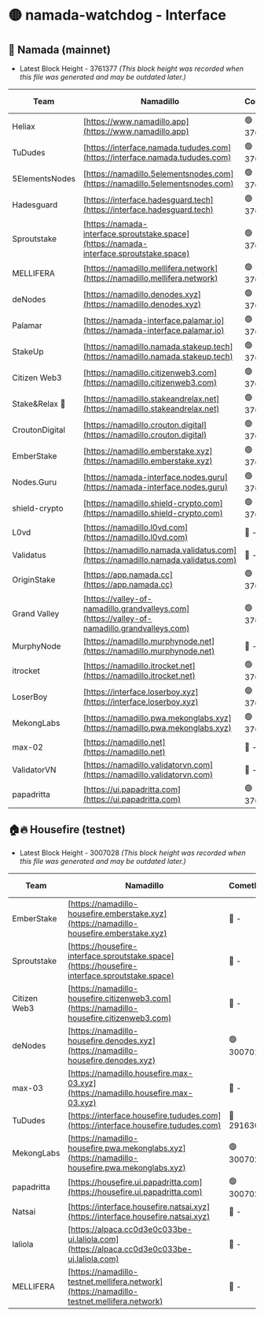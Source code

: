 # 🟡 namada-watchdog - Interface

## 🚀 Namada (mainnet)
- Latest Block Height - 3761377 *(This block height was recorded when this file was generated and may be outdated later.)*

| Team | Namadillo | CometBFT | Indexer | MASP Indexer |
|-|-|-|-|-|
| Heliax | [https://www.namadillo.app](https://www.namadillo.app) | 🟢 3761351 | 🟢 3761351 | 🟢 3761351 |
| TuDudes | [https://interface.namada.tududes.com](https://interface.namada.tududes.com) | 🟢 3761352 | 🟢 3761351 | 🟢 3761352 |
| 5ElementsNodes | [https://namadillo.5elementsnodes.com](https://namadillo.5elementsnodes.com) | 🟢 3761352 | 🟢 3761352 | 🟢 3761352 |
| Hadesguard | [https://interface.hadesguard.tech](https://interface.hadesguard.tech) | 🟢 3761353 | 🟢 3761353 | 🟢 3761352 |
| Sproutstake | [https://namada-interface.sproutstake.space](https://namada-interface.sproutstake.space) | 🟢 3761353 | 🔴 - | 🔴 - |
| MELLIFERA | [https://namadillo.mellifera.network](https://namadillo.mellifera.network) | 🟢 3761356 | 🟢 3761356 | 🟢 3761357 |
| deNodes | [https://namadillo.denodes.xyz](https://namadillo.denodes.xyz) | 🟢 3761357 | 🟢 3761357 | 🟢 3761357 |
| Palamar | [https://namada-interface.palamar.io](https://namada-interface.palamar.io) | 🟢 3761358 | 🟢 3761358 | 🟢 3761358 |
| StakeUp | [https://namadillo.namada.stakeup.tech](https://namadillo.namada.stakeup.tech) | 🟢 3761359 | 🟢 3761359 | 🟢 3761359 |
| Citizen Web3 | [https://namadillo.citizenweb3.com](https://namadillo.citizenweb3.com) | 🟢 3761360 | 🟢 3761359 | 🟢 3761359 |
| Stake&Relax 🦥 | [https://namadillo.stakeandrelax.net](https://namadillo.stakeandrelax.net) | 🟢 3761360 | 🟢 3761360 | 🟢 3761361 |
| CroutonDigital | [https://namadillo.crouton.digital](https://namadillo.crouton.digital) | 🟢 3761361 | 🟢 3761361 | 🟢 3761361 |
| EmberStake | [https://namadillo.emberstake.xyz](https://namadillo.emberstake.xyz) | 🟢 3761362 | 🟢 3761362 | 🟢 3761362 |
| Nodes.Guru | [https://namada-interface.nodes.guru](https://namada-interface.nodes.guru) | 🟢 3761362 | 🟢 3761362 | 🟢 3761363 |
| shield-crypto | [https://namadillo.shield-crypto.com](https://namadillo.shield-crypto.com) | 🟢 3761363 | 🟢 3761363 | 🟢 3761363 |
| L0vd | [https://namadillo.l0vd.com](https://namadillo.l0vd.com) | 🔴 - | 🔴 - | 🔴 - |
| Validatus | [https://namadillo.namada.validatus.com](https://namadillo.namada.validatus.com) | 🔴 - | 🔴 - | 🔴 - |
| OriginStake | [https://app.namada.cc](https://app.namada.cc) | 🟢 3761368 | 🟢 3761368 | 🟢 3761368 |
| Grand Valley | [https://valley-of-namadillo.grandvalleys.com](https://valley-of-namadillo.grandvalleys.com) | 🟢 3761369 | 🟢 3761368 | 🟢 3761369 |
| MurphyNode | [https://namadillo.murphynode.net](https://namadillo.murphynode.net) | 🔴 - | 🔴 - | 🔴 - |
| itrocket | [https://namadillo.itrocket.net](https://namadillo.itrocket.net) | 🟢 3761371 | 🟢 3761371 | 🟢 3761371 |
| LoserBoy | [https://interface.loserboy.xyz](https://interface.loserboy.xyz) | 🟢 3761372 | 🟢 3761372 | 🟢 3761372 |
| MekongLabs | [https://namadillo.pwa.mekonglabs.xyz](https://namadillo.pwa.mekonglabs.xyz) | 🟢 3761372 | 🟢 3761372 | 🟢 3761372 |
| max-02 | [https://namadillo.net](https://namadillo.net) | 🔴 - | 🔴 - | 🔴 - |
| ValidatorVN | [https://namadillo.validatorvn.com](https://namadillo.validatorvn.com) | 🔴 - | 🔴 - | 🔴 - |
| papadritta | [https://ui.papadritta.com](https://ui.papadritta.com) | 🟢 3761377 | 🟢 3761377 | 🟢 3761376 |

## 🏠🔥 Housefire (testnet)
- Latest Block Height - 3007028 *(This block height was recorded when this file was generated and may be outdated later.)*

| Team | Namadillo | CometBFT | Indexer | MASP Indexer |
|-|-|-|-|-|
| EmberStake | [https://namadillo-housefire.emberstake.xyz](https://namadillo-housefire.emberstake.xyz) | 🔴 - | 🔴 - | 🔴 - |
| Sproutstake | [https://housefire-interface.sproutstake.space](https://housefire-interface.sproutstake.space) | 🔴 - | 🔴 - | 🔴 - |
| Citizen Web3 | [https://namadillo-housefire.citizenweb3.com](https://namadillo-housefire.citizenweb3.com) | 🔴 - | 🔴 - | 🔴 - |
| deNodes | [https://namadillo-housefire.denodes.xyz](https://namadillo-housefire.denodes.xyz) | 🟢 3007018 | 🟢 3007018 | 🟢 3007018 |
| max-03 | [https://namadillo.housefire.max-03.xyz](https://namadillo.housefire.max-03.xyz) | 🔴 - | 🔴 - | 🔴 - |
| TuDudes | [https://interface.housefire.tududes.com](https://interface.housefire.tududes.com) | 🔴 2916306 | 🔴 2916306 | 🔴 2916306 |
| MekongLabs | [https://namadillo-housefire.pwa.mekonglabs.xyz](https://namadillo-housefire.pwa.mekonglabs.xyz) | 🟢 3007027 | 🟢 3007027 | 🟢 3007027 |
| papadritta | [https://housefire.ui.papadritta.com](https://housefire.ui.papadritta.com) | 🟢 3007028 | 🟢 3007028 | 🟢 3007028 |
| Natsai | [https://interface.housefire.natsai.xyz](https://interface.housefire.natsai.xyz) | 🔴 - | 🔴 - | 🔴 - |
| laliola | [https://alpaca.cc0d3e0c033be-ui.laliola.com](https://alpaca.cc0d3e0c033be-ui.laliola.com) | 🔴 - | 🔴 - | 🔴 - |
| MELLIFERA | [https://namadillo-testnet.mellifera.network](https://namadillo-testnet.mellifera.network) | 🔴 - | 🔴 2778001 | 🔴 2607259 |

